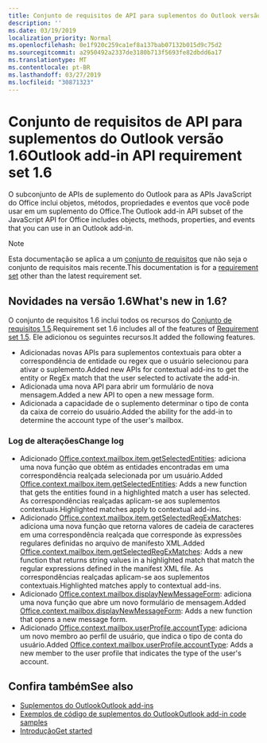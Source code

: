 ```yaml
---
title: Conjunto de requisitos de API para suplementos do Outlook versão 1.6
description: ''
ms.date: 03/19/2019
localization_priority: Normal
ms.openlocfilehash: 0e1f920c259ca1ef8a137bab07132b015d9c75d2
ms.sourcegitcommit: a2950492a2337de3180b713f5693fe82dbdd6a17
ms.translationtype: MT
ms.contentlocale: pt-BR
ms.lasthandoff: 03/27/2019
ms.locfileid: "30871323"
---
```

# <a name="outlook-add-in-api-requirement-set-16"></a><span data-ttu-id="91bc0-102">Conjunto de requisitos de API para suplementos do Outlook versão 1.6</span><span class="sxs-lookup"><span data-stu-id="91bc0-102">Outlook add-in API requirement set 1.6</span></span>

<span data-ttu-id="91bc0-103">O subconjunto de APIs de suplemento do Outlook para as APIs JavaScript do Office inclui objetos, métodos, propriedades e eventos que você pode usar em um suplemento do Office.</span><span class="sxs-lookup"><span data-stu-id="91bc0-103">The Outlook add-in API subset of the JavaScript API for Office includes objects, methods, properties, and events that you can use in an Outlook add-in.</span></span>

> [!NOTE]
> <span data-ttu-id="91bc0-104">Esta documentação se aplica a um [conjunto de requisitos](/office/dev/add-ins/reference/requirement-sets/outlook-api-requirement-sets) que não seja o conjunto de requisitos mais recente.</span><span class="sxs-lookup"><span data-stu-id="91bc0-104">This documentation is for a [requirement set](/office/dev/add-ins/reference/requirement-sets/outlook-api-requirement-sets) other than the latest requirement set.</span></span>

## <a name="whats-new-in-16"></a><span data-ttu-id="91bc0-105">Novidades na versão 1.6</span><span class="sxs-lookup"><span data-stu-id="91bc0-105">What's new in 1.6?</span></span>

<span data-ttu-id="91bc0-106">O conjunto de requisitos 1.6 inclui todos os recursos do [Conjunto de requisitos 1.5](../requirement-set-1.5/outlook-requirement-set-1.5.md).</span><span class="sxs-lookup"><span data-stu-id="91bc0-106">Requirement set 1.6 includes all of the features of [Requirement set 1.5](../requirement-set-1.5/outlook-requirement-set-1.5.md).</span></span> <span data-ttu-id="91bc0-107">Ele adicionou os seguintes recursos.</span><span class="sxs-lookup"><span data-stu-id="91bc0-107">It added the following features.</span></span>

- <span data-ttu-id="91bc0-108">Adicionadas novas APIs para suplementos contextuais para obter a correspondência de entidade ou regex que o usuário selecionou para ativar o suplemento.</span><span class="sxs-lookup"><span data-stu-id="91bc0-108">Added new APIs for contextual add-ins to get the entity or RegEx match that the user selected to activate the add-in.</span></span>
- <span data-ttu-id="91bc0-109">Adicionada uma nova API para abrir um formulário de nova mensagem.</span><span class="sxs-lookup"><span data-stu-id="91bc0-109">Added a new API to open a new message form.</span></span>
- <span data-ttu-id="91bc0-110">Adicionada a capacidade de o suplemento determinar o tipo de conta da caixa de correio do usuário.</span><span class="sxs-lookup"><span data-stu-id="91bc0-110">Added the ability for the add-in to determine the account type of the user's mailbox.</span></span>

### <a name="change-log"></a><span data-ttu-id="91bc0-111">Log de alterações</span><span class="sxs-lookup"><span data-stu-id="91bc0-111">Change log</span></span>

- <span data-ttu-id="91bc0-112">Adicionado [Office.context.mailbox.item.getSelectedEntities](office.context.mailbox.item.md#getselectedentities--entities): adiciona uma nova função que obtém as entidades encontradas em uma correspondência realçada selecionada por um usuário.</span><span class="sxs-lookup"><span data-stu-id="91bc0-112">Added [Office.context.mailbox.item.getSelectedEntities](office.context.mailbox.item.md#getselectedentities--entities): Adds a new function that gets the entities found in a highlighted match a user has selected.</span></span> <span data-ttu-id="91bc0-113">As correspondências realçadas aplicam-se aos suplementos contextuais.</span><span class="sxs-lookup"><span data-stu-id="91bc0-113">Highlighted matches apply to contextual add-ins.</span></span>
- <span data-ttu-id="91bc0-114">Adicionado [Office.context.mailbox.item.getSelectedRegExMatches](office.context.mailbox.item.md#getselectedregexmatches--object): adiciona uma nova função que retorna valores de cadeia de caracteres em uma correspondência realçada que corresponde às expressões regulares definidas no arquivo de manifesto XML.</span><span class="sxs-lookup"><span data-stu-id="91bc0-114">Added [Office.context.mailbox.item.getSelectedRegExMatches](office.context.mailbox.item.md#getselectedregexmatches--object): Adds a new function that returns string values in a highlighted match that match the regular expressions defined in the manifest XML file.</span></span> <span data-ttu-id="91bc0-115">As correspondências realçadas aplicam-se aos suplementos contextuais.</span><span class="sxs-lookup"><span data-stu-id="91bc0-115">Highlighted matches apply to contextual add-ins.</span></span>
- <span data-ttu-id="91bc0-116">Adicionado [Office.context.mailbox.displayNewMessageForm](office.context.mailbox.md#displaynewmessageformparameters): adiciona uma nova função que abre um novo formulário de mensagem.</span><span class="sxs-lookup"><span data-stu-id="91bc0-116">Added [Office.context.mailbox.displayNewMessageForm](office.context.mailbox.md#displaynewmessageformparameters): Adds a new function that opens a new message form.</span></span>
- <span data-ttu-id="91bc0-117">Adicionado [Office.context.mailbox.userProfile.accountType](office.context.mailbox.userprofile.md#accounttype-string): adiciona um novo membro ao perfil de usuário, que indica o tipo de conta do usuário.</span><span class="sxs-lookup"><span data-stu-id="91bc0-117">Added [Office.context.mailbox.userProfile.accountType](office.context.mailbox.userprofile.md#accounttype-string): Adds a new member to the user profile that indicates the type of the user's account.</span></span>

## <a name="see-also"></a><span data-ttu-id="91bc0-118">Confira também</span><span class="sxs-lookup"><span data-stu-id="91bc0-118">See also</span></span>

- [<span data-ttu-id="91bc0-119">Suplementos do Outlook</span><span class="sxs-lookup"><span data-stu-id="91bc0-119">Outlook add-ins</span></span>](/outlook/add-ins/)
- [<span data-ttu-id="91bc0-120">Exemplos de código de suplementos do Outlook</span><span class="sxs-lookup"><span data-stu-id="91bc0-120">Outlook add-in code samples</span></span>](https://developer.microsoft.com/outlook/gallery/?filterBy=Outlook,Samples,Add-ins)
- [<span data-ttu-id="91bc0-121">Introdução</span><span class="sxs-lookup"><span data-stu-id="91bc0-121">Get started</span></span>](/outlook/add-ins/quick-start)
